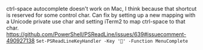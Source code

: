 ctrl-space autocomplete doesn't work on Mac, I think because that shortcut is reserved for some control char.
Can fix by setting up a new mapping with a Unicode private use char and setting iTerm2 to map ctrl-space to that char.
https://github.com/PowerShell/PSReadLine/issues/639#issuecomment-490927138
`Set-PSReadLineKeyHandler -Key '' -Function MenuComplete`